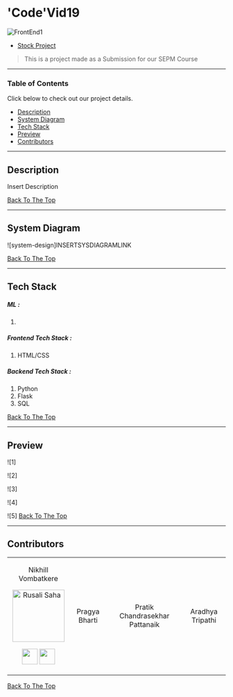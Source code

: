 # 'Code'Vid19


![FrontEnd1](https://user-images.githubusercontent.com/63743496/113564327-d320d500-9626-11eb-8c8d-01ab34f99ba7.jpeg)
- [Stock Project](#code)
> This is a project made as a Submission for our SEPM Course

---

### Table of Contents
Click below to check out our project details.

- [Description](#description)
- [System Diagram](#system-diagram)
- [Tech Stack](#tech-stack)
- [Preview](#preview)
- [Contributors](#contributors)

---

## Description

Insert Description

[Back To The Top](#code)

---

## System Diagram


![system-design]INSERTSYSDIAGRAMLINK

[Back To The Top](#code)

---

## Tech Stack

##### ML :

  1.  
  
  
##### Frontend Tech Stack :

1. HTML/CSS


##### Backend Tech Stack :

1. Python
2. Flask
3. SQL


[Back To The Top](#code)

---

## Preview


![1]

![2]

![3]

![4]

![5]
[Back To The Top](#code)

---

## Contributors

<table>
<tr align="center">




<td>

Nikhill Vombatkere

<p align="center">
<img src = "https://avatars.githubusercontent.com/u/63743496?s=400&u=2d0cfa0977549862b6aacc1c3d7357024a7233d6&v=4"  height="120" alt="Rusali Saha">
</p>
<p align="center">
<a href = "https://github.com/NVombat"><img src = "https://cdns.iconmonstr.com/wp-content/assets/preview/2012/240/iconmonstr-github-1.png" width="36" height = "36"/></a>
<a href = "https://www.linkedin.com/in/nikhill-vombatkere-1a0b9a192/">
<img src = "https://cdns.iconmonstr.com/wp-content/assets/preview/2012/240/iconmonstr-linkedin-2.png" width="36" height="36"/>
</a>
</p>
</td>

<td>

Pragya Bharti
<p align="center">

</p>
</td>

<td>

Pratik Chandrasekhar Pattanaik

<p align="center">

</p>
</td>

<td>

Aradhya Tripathi 

<p align="center">

</p>
</td>






  </table>
</tr>
  </table>

[Back To The Top](#code)

